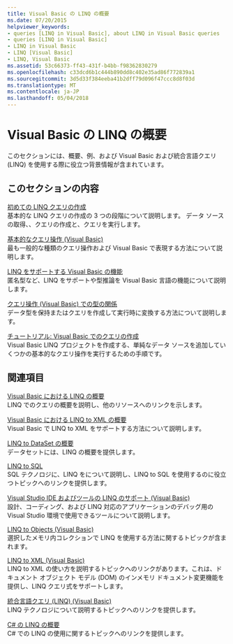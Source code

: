 ```yaml
---
title: Visual Basic の LINQ の概要
ms.date: 07/20/2015
helpviewer_keywords:
- queries [LINQ in Visual Basic], about LINQ in Visual Basic queries
- queries [LINQ in Visual Basic]
- LINQ in Visual Basic
- LINQ [Visual Basic]
- LINQ, Visual Basic
ms.assetid: 53c66373-ff43-431f-b4bb-f98362830279
ms.openlocfilehash: c33dcd6b1c444b890dd8c402e35ad86f772839a1
ms.sourcegitcommit: 3d5d33f384eeba41b2dff79d096f47ccc8d8f03d
ms.translationtype: MT
ms.contentlocale: ja-JP
ms.lasthandoff: 05/04/2018
---
```

# <a name="getting-started-with-linq-in-visual-basic"></a>Visual Basic の LINQ の概要
このセクションには、概要、例、および Visual Basic および統合言語クエリ (LINQ) を使用する際に役立つ背景情報が含まれています。  
  
## <a name="in-this-section"></a>このセクションの内容  
 [初めての LINQ クエリの作成](../../../../visual-basic/programming-guide/concepts/linq/writing-your-first-linq-query.md)  
 基本的な LINQ クエリの作成の 3 つの段階について説明します。 データ ソースの取得、、クエリの作成と、クエリを実行します。  
  
 [基本的なクエリ操作 (Visual Basic)](../../../../visual-basic/programming-guide/concepts/linq/basic-query-operations.md)  
 最も一般的な種類のクエリ操作および Visual Basic で表現する方法について説明します。  
  
 [LINQ をサポートする Visual Basic の機能](../../../../visual-basic/programming-guide/concepts/linq/features-that-support-linq.md)  
 匿名型など、LINQ をサポートや型推論を Visual Basic 言語の機能について説明します。  
  
 [クエリ操作 (Visual Basic) での型の関係](../../../../visual-basic/programming-guide/concepts/linq/type-relationships-in-query-operations.md)  
 データ型を保持またはクエリを作成して実行時に変換する方法について説明します。  
  
 [チュートリアル: Visual Basic でのクエリの作成](../../../../visual-basic/programming-guide/concepts/linq/walkthrough-writing-queries.md)  
 Visual Basic LINQ プロジェクトを作成する、単純なデータ ソースを追加していくつかの基本的なクエリ操作を実行するための手順です。  
  
## <a name="related-sections"></a>関連項目  
 [Visual Basic における LINQ の概要](../../../../visual-basic/programming-guide/language-features/linq/introduction-to-linq.md)  
 LINQ でのクエリの概要を説明し、他のリソースへのリンクを示します。  
  
 [Visual Basic における LINQ to XML の概要](../../../../visual-basic/programming-guide/language-features/xml/overview-of-linq-to-xml.md)  
 Visual Basic で LINQ to XML をサポートする方法について説明します。  
  
 [LINQ to DataSet の概要](../../../../framework/data/adonet/linq-to-dataset-overview.md)  
 データセットには、LINQ の概要を提供します。  
  
 [LINQ to SQL](../../../../framework/data/adonet/sql/linq/index.md)  
 SQL テクノロジに、LINQ をについて説明し、LINQ to SQL を使用するのに役立つトピックへのリンクを提供します。  
  
 [Visual Studio IDE およびツールの LINQ のサポート (Visual Basic)](../../../../visual-basic/programming-guide/concepts/linq/visual-studio-ide-and-tools-support-for-linq.md)  
 設計、コーディング、および LINQ 対応のアプリケーションのデバッグ用の Visual Studio 環境で使用できるツールについて説明します。  
  
 [LINQ to Objects (Visual Basic)](../../../../visual-basic/programming-guide/concepts/linq/linq-to-objects.md)  
 選択したメモリ内コレクションで LINQ を使用する方法に関するトピックが含まれます。  
  
 [LINQ to XML (Visual Basic)](../../../../visual-basic/programming-guide/concepts/linq/linq-to-xml.md)  
 LINQ to XML の使い方を説明するトピックへのリンクがあります。これは、ドキュメント オブジェクト モデル (DOM) のインメモリ ドキュメント変更機能を提供し、LINQ クエリ式をサポートします。  
  
 [統合言語クエリ (LINQ) (Visual Basic)](../../../../visual-basic/programming-guide/concepts/linq/index.md)  
 LINQ テクノロジについて説明するトピックへのリンクを提供します。  
  
 [C# の LINQ の概要](../../../../csharp/programming-guide/concepts/linq/getting-started-with-linq.md)  
 C# での LINQ の使用に関するトピックへのリンクを提供します。
